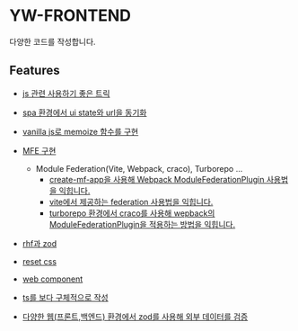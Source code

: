 # YW-FRONTEND

다양한 코드를 작성합니다.

## Features

- [js 관련 사용하기 좋은 트릭](./advancedTricks/README.md)
- [spa 환경에서 ui state와 url을 동기화](./managing-ui-state-through-url/README.md)
- [vanilla js로 memoize 함수를 구현](./memoizeWithCache/README.md)
- [MFE 구현](./microFrontend/README.md)

  - Module Federation(Vite, Webpack, craco), Turborepo ...
    - [create-mf-app을 사용해 Webpack ModuleFederationPlugin 사용법을 익힙니다.](/microFrontend/simpleMicroFE/README.md)
    - [vite에서 제공하는 federation 사용법을 익힙니다.](/microFrontend/MicroFE-with-vite-and-webpack/README.md)
    - [turborepo 환경에서 craco를 사용해 wepback의 ModuleFederationPlugin을 적용하는 방법을 익힙니다.](/microFrontend/monorepo/README.md)

- [rhf과 zod](./react-hook-form-with-zod/README.md)
- [reset css](./reset-css/README.md)
- [web component](./webComponents/README.md)
- [ts를 보다 구체적으로 작성](./writingTypesMoreSpecifically/README.md)
- [다양한 웹(프론트,백엔드) 환경에서 zod를 사용해 외부 데이터를 검증](./zod-with-nextjs/README.md)
